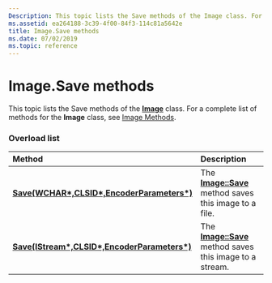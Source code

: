 ```yaml
---
Description: This topic lists the Save methods of the Image class. For a complete list of methods for the Image class, see Image Methods.
ms.assetid: ea264188-3c39-4f00-84f3-114c81a5642e
title: Image.Save methods
ms.date: 07/02/2019
ms.topic: reference
---
```


# Image.Save methods

This topic lists the Save methods of the [**Image**](/windows/win32/api/gdiplusheaders/nl-gdiplusheaders-image) class. For a complete list of methods for the **Image** class, see [Image Methods](-gdiplus-class-image-methods.md).

### Overload list



| Method                                                                                                              | Description                                                                                                                             |
|:--------------------------------------------------------------------------------------------------------------------|:----------------------------------------------------------------------------------------------------------------------------------------|
| [**Save(WCHAR\*,CLSID\*,EncoderParameters\*)**](/previous-versions//ms535407(v=vs.85)) | The [**Image::Save**](/previous-versions//ms535407(v=vs.85)) method saves this image to a file.<br/> |
| [**Save(IStream\*,CLSID\*,EncoderParameters\*)**](/windows/win32/api/gdiplusheaders/nf-gdiplusheaders-image-save(inistream_inconstclsid_inconstencoderparameters)) | The [**Image::Save**](/windows/win32/api/gdiplusheaders/nf-gdiplusheaders-image-save(inistream_inconstclsid_inconstencoderparameters)) method saves this image to a stream.<br/> |



 

 